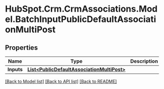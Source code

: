 # HubSpot.Crm.CrmAssociations.Model.BatchInputPublicDefaultAssociationMultiPost

## Properties

Name | Type | Description | Notes
------------ | ------------- | ------------- | -------------
**Inputs** | [**List&lt;PublicDefaultAssociationMultiPost&gt;**](PublicDefaultAssociationMultiPost.md) |  | 

[[Back to Model list]](../README.md#documentation-for-models) [[Back to API list]](../README.md#documentation-for-api-endpoints) [[Back to README]](../README.md)

